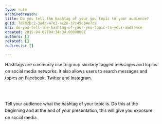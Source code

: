 ```yaml
---
type: rule
archivedreason: 
title: Do you tell the hashtag of your you topic to your audience?
guid: 7d7b2bc2-3ada-47e2-ac26-37c45d34e7c9
uri: do-you-tell-the-hashtag-of-your-you-topic-to-your-audience
created: 2015-04-02T04:34:34.0000000Z
authors: []
related: []
redirects: []

---
```



<p>​<span style="line-height&#58;20.7999992370605px;">​</span><span style="line-height&#58;1.6;">Hashtags are com</span><span style="line-height&#58;1.6;">monly use to group similarly tagged messages and topics on social media networks. It also allows users to search messages and topics on Facebook, Twitter and Instagram.</span>​</p>
<br><excerpt class='endintro'></excerpt><br>
<p><span style="line-height&#58;1.6;">Tell your audience what the hashtag of your topic is. Do this&#160;at the beginning and at the end of your presentation, this will&#160;give you exposure on social media.</span><br></p>


